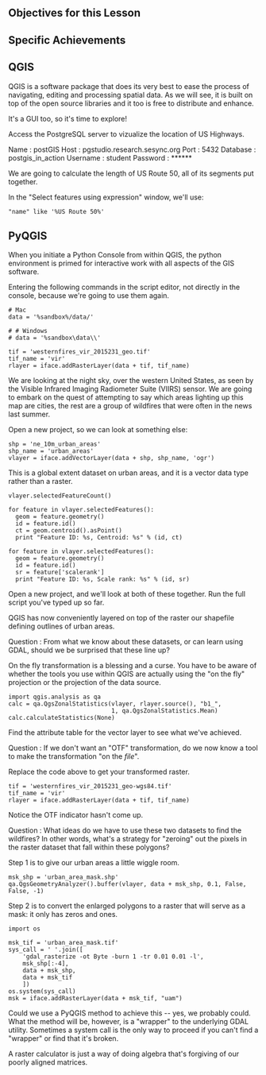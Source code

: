 ---
---

## Objectives for this Lesson

## Specific Achievements

## QGIS

QGIS is a software package that does its very best to ease the process of navigating, editing and processing spatial data.
As we will see, it is built on top of the open source libraries and it too is free to distribute and enhance.

It's a GUI too, so it's time to explore!

Access the PostgreSQL server to vizualize the location of US Highways.

Name
: postGIS
Host
: pgstudio.research.sesync.org
Port
: 5432
Database
: postgis_in_action
Username
: student
Password
: ******

We are going to calculate the length of US Route 50, all of its segments put together.

In the "Select features using expression" window, we'll use:

~~~
"name" like '%US Route 50%'
~~~

## PyQGIS

When you initiate a Python Console from within QGIS, the python environment is primed for interactive work with all aspects of the GIS software.

[//]: # " ~~~ "
[//]: # " from qgis.core import * "
[//]: # " import qgis.utils "
[//]: # " ~~~ "

Entering the following commands in the script editor, not directly in the console, because we're going to use them again.

~~~
# Mac
data = '%sandbox%/data/'

# # Windows
# data = '%sandbox\data\\'

tif = 'westernfires_vir_2015231_geo.tif'
tif_name = 'vir'
rlayer = iface.addRasterLayer(data + tif, tif_name)
~~~

We are looking at the night sky, over the western United States, as seen by the Visible Infrared Imaging Radiometer Suite (VIIRS) sensor.
We are going to embark on the quest of attempting to say which areas lighting up this map are cities, the rest are a group of wildfires that were often in the news last summer.

Open a new project, so we can look at something else:

~~~
shp = 'ne_10m_urban_areas'
shp_name = 'urban_areas'
vlayer = iface.addVectorLayer(data + shp, shp_name, 'ogr')
~~~

This is a global extent dataset on urban areas, and it is a vector data type rather than a raster.

~~~
vlayer.selectedFeatureCount()
~~~

~~~
for feature in vlayer.selectedFeatures():
  geom = feature.geometry()
  id = feature.id()
  ct = geom.centroid().asPoint()
  print "Feature ID: %s, Centroid: %s" % (id, ct)
~~~

~~~
for feature in vlayer.selectedFeatures():
  geom = feature.geometry()
  id = feature.id()
  sr = feature['scalerank']
  print "Feature ID: %s, Scale rank: %s" % (id, sr)
~~~

Open a new project, and we'll look at both of these together.
Run the full script you've typed up so far.

QGIS has now conveniently layered on top of the raster our shapefile defining outlines of urban areas.

Question
: From what we know about these datasets, or can learn using GDAL, should we be surprised that these line up?

On the fly transformation is a blessing and a curse.
You have to be aware of whether the tools you use within QGIS are actually using the "on the fly" projection or the projection of the data source.

~~~
import qgis.analysis as qa
calc = qa.QgsZonalStatistics(vlayer, rlayer.source(), "b1_",
	                         1, qa.QgsZonalStatistics.Mean)
calc.calculateStatistics(None)
~~~

Find the attribute table for the vector layer to see what we've achieved.

Question
: If we don't want an "OTF" transformation, do we now know a tool to make the transformation "on the *file*".

Replace the code above to get your transformed raster.

~~~
tif = 'westernfires_vir_2015231_geo-wgs84.tif'
tif_name = 'vir'
rlayer = iface.addRasterLayer(data + tif, tif_name)
~~~

Notice the OTF indicator hasn't come up.

Question
: What ideas do we have to use these two datasets to find the wildfires? In other words, what's a strategy for "zeroing" out the pixels in the raster dataset that fall within these polygons?

Step 1 is to give our urban areas a little wiggle room.

~~~
msk_shp = 'urban_area_mask.shp'
qa.QgsGeometryAnalyzer().buffer(vlayer, data + msk_shp, 0.1, False, False, -1)
~~~

Step 2 is to convert the enlarged polygons to a raster that will serve as a mask: it only has zeros and ones.

~~~
import os

msk_tif = 'urban_area_mask.tif'
sys_call = ' '.join([
    'gdal_rasterize -ot Byte -burn 1 -tr 0.01 0.01 -l',
    msk_shp[:-4],
    data + msk_shp,
    data + msk_tif
	])
os.system(sys_call)
msk = iface.addRasterLayer(data + msk_tif, "uam")
~~~

Could we use a PyQGIS method to achieve this -- yes, we probably could.
What the method will be, however, is a "wrapper" to the underlying GDAL utility.
Sometimes a system call is the only way to proceed if you can't find a "wrapper" or find that it's broken.

[//]: # " FIXME Make these the same number of pixels "

A raster calculator is just a way of doing algebra that's forgiving of our poorly aligned matrices.

[//]: # " FIXME: read PostGIS "

[//]: # " FIXME: write/import PostGIS "


